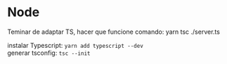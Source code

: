 # Node

Teminar de adaptar TS, hacer que funcione comando: yarn tsc ./server.ts

instalar Typescript:    `yarn add typescript --dev`  
generar tsconfig:   `tsc --init`